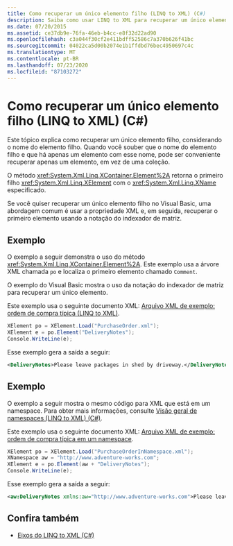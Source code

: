 ```yaml
---
title: Como recuperar um único elemento filho (LINQ to XML) (C#)
description: Saiba como usar LINQ to XML para recuperar um único elemento filho por nome. Neste exemplo de C#, o método Element retorna o primeiro elemento filho especificado.
ms.date: 07/20/2015
ms.assetid: ce37db9e-76fa-46eb-b4cc-e8f32d22ad90
ms.openlocfilehash: c3a044f30cf2e411bdff52586c7a370b626f41bc
ms.sourcegitcommit: 04022ca5d00b2074e1b1ffdbd76bec4950697c4c
ms.translationtype: MT
ms.contentlocale: pt-BR
ms.lasthandoff: 07/23/2020
ms.locfileid: "87103272"
---
```

# <a name="how-to-retrieve-a-single-child-element-linq-to-xml-c"></a>Como recuperar um único elemento filho (LINQ to XML) (C#)
Este tópico explica como recuperar um único elemento filho, considerando o nome do elemento filho. Quando você souber que o nome do elemento filho e que há apenas um elemento com esse nome, pode ser conveniente recuperar apenas um elemento, em vez de uma coleção.  
  
 O método <xref:System.Xml.Linq.XContainer.Element%2A> retorna o primeiro filho <xref:System.Xml.Linq.XElement> com o <xref:System.Xml.Linq.XName> especificado.  
  
 Se você quiser recuperar um único elemento filho no Visual Basic, uma abordagem comum é usar a propriedade XML e, em seguida, recuperar o primeiro elemento usando a notação do indexador de matriz.  
  
## <a name="example"></a>Exemplo  
 O exemplo a seguir demonstra o uso do método <xref:System.Xml.Linq.XContainer.Element%2A>. Este exemplo usa a árvore XML chamada `po` e localiza o primeiro elemento chamado `Comment`.  
  
 O exemplo do Visual Basic mostra o uso da notação do indexador de matriz para recuperar um único elemento.  
  
 Este exemplo usa o seguinte documento XML: [Arquivo XML de exemplo: ordem de compra típica (LINQ to XML)](./sample-xml-file-typical-purchase-order-linq-to-xml-1.md).  
  
```csharp  
XElement po = XElement.Load("PurchaseOrder.xml");  
XElement e = po.Element("DeliveryNotes");  
Console.WriteLine(e);  
```  
  
 Esse exemplo gera a saída a seguir:  
  
```xml  
<DeliveryNotes>Please leave packages in shed by driveway.</DeliveryNotes>  
```  
  
## <a name="example"></a>Exemplo  
 O exemplo a seguir mostra o mesmo código para XML que está em um namespace. Para obter mais informações, consulte [Visão geral de namespaces (LINQ to XML) (C#)](namespaces-overview-linq-to-xml.md).  
  
 Este exemplo usa o seguinte documento XML: [Arquivo XML de exemplo: ordem de compra típica em um namespace](./sample-xml-file-typical-purchase-order-in-a-namespace.md).  
  
```csharp  
XElement po = XElement.Load("PurchaseOrderInNamespace.xml");  
XNamespace aw = "http://www.adventure-works.com";  
XElement e = po.Element(aw + "DeliveryNotes");  
Console.WriteLine(e);  
```  
  
 Esse exemplo gera a saída a seguir:  
  
```xml  
<aw:DeliveryNotes xmlns:aw="http://www.adventure-works.com">Please leave packages in shed by driveway.</aw:DeliveryNotes>  
```  
  
## <a name="see-also"></a>Confira também

- [Eixos do LINQ to XML (C#)](./linq-to-xml-axes-overview.md)
